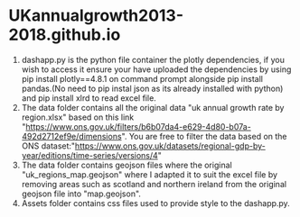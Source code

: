 # UKannualgrowth2013-2018.github.io
1) dashapp.py is the python file container the plotly dependencies, if you wish to access it ensure your have uploaded the dependencies 
   by using pip install plotly==4.8.1 on command prompt alongside pip install pandas.(No need to pip instal json as its already installed 
   with python) and pip install xlrd to read excel file.
2) The data folder contains all the original data "uk annual growth rate by region.xlsx" based on this link "https://www.ons.gov.uk/filters/b6b07da4-e629-4d80-b07a-492d2712ef9e/dimensions".
   You are free to filter the data based on the ONS dataset:"https://www.ons.gov.uk/datasets/regional-gdp-by-year/editions/time-series/versions/4"
3) The data folder contains geojson files where the original "uk_regions_map.geojson" where I adapted it to suit the excel file 
   by removing areas such as scotland and northern ireland from the original geojson file into "map.geojson".
4) Assets folder contains css files used to provide style to the dashapp.py.

   

